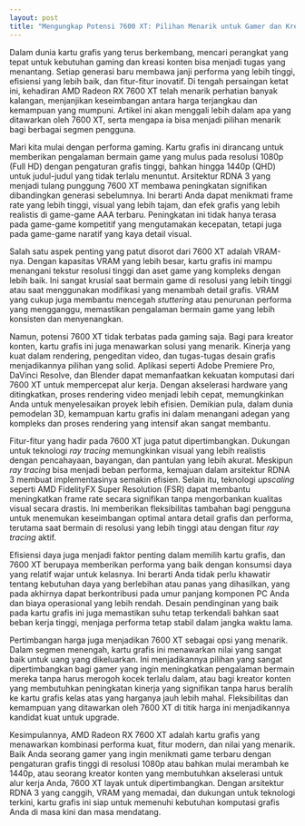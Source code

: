 ```yaml
---
layout: post
title: "Mengungkap Potensi 7600 XT: Pilihan Menarik untuk Gamer dan Kreator"
---
```


Dalam dunia kartu grafis yang terus berkembang, mencari perangkat yang tepat untuk kebutuhan gaming dan kreasi konten bisa menjadi tugas yang menantang. Setiap generasi baru membawa janji performa yang lebih tinggi, efisiensi yang lebih baik, dan fitur-fitur inovatif. Di tengah persaingan ketat ini, kehadiran AMD Radeon RX 7600 XT telah menarik perhatian banyak kalangan, menjanjikan keseimbangan antara harga terjangkau dan kemampuan yang mumpuni. Artikel ini akan menggali lebih dalam apa yang ditawarkan oleh 7600 XT, serta mengapa ia bisa menjadi pilihan menarik bagi berbagai segmen pengguna.

Mari kita mulai dengan performa gaming. Kartu grafis ini dirancang untuk memberikan pengalaman bermain game yang mulus pada resolusi 1080p (Full HD) dengan pengaturan grafis tinggi, bahkan hingga 1440p (QHD) untuk judul-judul yang tidak terlalu menuntut. Arsitektur RDNA 3 yang menjadi tulang punggung 7600 XT membawa peningkatan signifikan dibandingkan generasi sebelumnya. Ini berarti Anda dapat menikmati frame rate yang lebih tinggi, visual yang lebih tajam, dan efek grafis yang lebih realistis di game-game AAA terbaru. Peningkatan ini tidak hanya terasa pada game-game kompetitif yang mengutamakan kecepatan, tetapi juga pada game-game naratif yang kaya detail visual.

Salah satu aspek penting yang patut disorot dari 7600 XT adalah VRAM-nya. Dengan kapasitas VRAM yang lebih besar, kartu grafis ini mampu menangani tekstur resolusi tinggi dan aset game yang kompleks dengan lebih baik. Ini sangat krusial saat bermain game di resolusi yang lebih tinggi atau saat menggunakan modifikasi yang menambah detail grafis. VRAM yang cukup juga membantu mencegah *stuttering* atau penurunan performa yang mengganggu, memastikan pengalaman bermain game yang lebih konsisten dan menyenangkan.

Namun, potensi 7600 XT tidak terbatas pada gaming saja. Bagi para kreator konten, kartu grafis ini juga menawarkan solusi yang menarik. Kinerja yang kuat dalam rendering, pengeditan video, dan tugas-tugas desain grafis menjadikannya pilihan yang solid. Aplikasi seperti Adobe Premiere Pro, DaVinci Resolve, dan Blender dapat memanfaatkan kekuatan komputasi dari 7600 XT untuk mempercepat alur kerja. Dengan akselerasi hardware yang ditingkatkan, proses rendering video menjadi lebih cepat, memungkinkan Anda untuk menyelesaikan proyek lebih efisien. Demikian pula, dalam dunia pemodelan 3D, kemampuan kartu grafis ini dalam menangani adegan yang kompleks dan proses rendering yang intensif akan sangat membantu.

Fitur-fitur yang hadir pada 7600 XT juga patut dipertimbangkan. Dukungan untuk teknologi *ray tracing* memungkinkan visual yang lebih realistis dengan pencahayaan, bayangan, dan pantulan yang lebih akurat. Meskipun *ray tracing* bisa menjadi beban performa, kemajuan dalam arsitektur RDNA 3 membuat implementasinya semakin efisien. Selain itu, teknologi *upscaling* seperti AMD FidelityFX Super Resolution (FSR) dapat membantu meningkatkan frame rate secara signifikan tanpa mengorbankan kualitas visual secara drastis. Ini memberikan fleksibilitas tambahan bagi pengguna untuk menemukan keseimbangan optimal antara detail grafis dan performa, terutama saat bermain di resolusi yang lebih tinggi atau dengan fitur *ray tracing* aktif.

Efisiensi daya juga menjadi faktor penting dalam memilih kartu grafis, dan 7600 XT berupaya memberikan performa yang baik dengan konsumsi daya yang relatif wajar untuk kelasnya. Ini berarti Anda tidak perlu khawatir tentang kebutuhan daya yang berlebihan atau panas yang dihasilkan, yang pada akhirnya dapat berkontribusi pada umur panjang komponen PC Anda dan biaya operasional yang lebih rendah. Desain pendinginan yang baik pada kartu grafis ini juga memastikan suhu tetap terkendali bahkan saat beban kerja tinggi, menjaga performa tetap stabil dalam jangka waktu lama.

Pertimbangan harga juga menjadikan 7600 XT sebagai opsi yang menarik. Dalam segmen menengah, kartu grafis ini menawarkan nilai yang sangat baik untuk uang yang dikeluarkan. Ini menjadikannya pilihan yang sangat dipertimbangkan bagi gamer yang ingin meningkatkan pengalaman bermain mereka tanpa harus merogoh kocek terlalu dalam, atau bagi kreator konten yang membutuhkan peningkatan kinerja yang signifikan tanpa harus beralih ke kartu grafis kelas atas yang harganya jauh lebih mahal. Fleksibilitas dan kemampuan yang ditawarkan oleh 7600 XT di titik harga ini menjadikannya kandidat kuat untuk upgrade.

Kesimpulannya, AMD Radeon RX 7600 XT adalah kartu grafis yang menawarkan kombinasi performa kuat, fitur modern, dan nilai yang menarik. Baik Anda seorang gamer yang ingin menikmati game terbaru dengan pengaturan grafis tinggi di resolusi 1080p atau bahkan mulai merambah ke 1440p, atau seorang kreator konten yang membutuhkan akselerasi untuk alur kerja Anda, 7600 XT layak untuk dipertimbangkan. Dengan arsitektur RDNA 3 yang canggih, VRAM yang memadai, dan dukungan untuk teknologi terkini, kartu grafis ini siap untuk memenuhi kebutuhan komputasi grafis Anda di masa kini dan masa mendatang.

